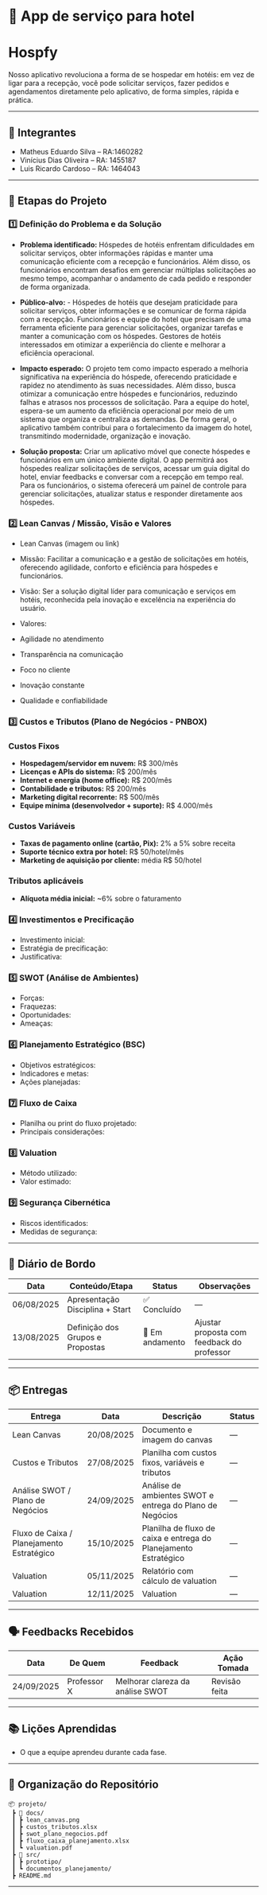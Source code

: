 # 📌 App de serviço para hotel
# Hospfy

Nosso aplicativo revoluciona a forma de se hospedar em hotéis: em vez de ligar para a recepção, você pode solicitar serviços, fazer pedidos e agendamentos diretamente pelo aplicativo, de forma simples, rápida e prática.

---

## 👥 Integrantes

- Matheus Eduardo Silva – RA:1460282  
- Vinícius Dias Oliveira – RA: 1455187
- Luis Ricardo Cardoso – RA: 1464043  

---

## 🧭 Etapas do Projeto

### 1️⃣ Definição do Problema e da Solução
- **Problema identificado:**  Hóspedes de hotéis enfrentam dificuldades em solicitar serviços, obter informações rápidas e manter uma comunicação eficiente com a recepção e funcionários. Além disso, os funcionários encontram desafios em gerenciar múltiplas solicitações ao mesmo tempo, acompanhar o andamento de cada pedido e responder de forma organizada.
 
- **Público-alvo:**  - Hóspedes de hotéis que desejam praticidade para solicitar serviços, obter informações e se comunicar de forma rápida com a recepção. Funcionários e equipe do hotel que precisam de uma ferramenta eficiente para gerenciar solicitações, organizar tarefas e manter a comunicação com os hóspedes. Gestores de hotéis interessados em otimizar a experiência do cliente e melhorar a eficiência operacional.
 
- **Impacto esperado:**  O projeto tem como impacto esperado a melhoria significativa na experiência do hóspede, oferecendo praticidade e rapidez no atendimento às suas necessidades. Além disso, busca otimizar a comunicação entre hóspedes e funcionários, reduzindo falhas e atrasos nos processos de solicitação. Para a equipe do hotel, espera-se um aumento da eficiência operacional por meio de um sistema que organiza e centraliza as demandas. De forma geral, o aplicativo também contribui para o fortalecimento da imagem do hotel, transmitindo modernidade, organização e inovação.
 
- **Solução proposta:**  Criar um aplicativo móvel que conecte hóspedes e funcionários em um único ambiente digital. O app permitirá aos hóspedes realizar solicitações de serviços, acessar um guia digital do hotel, enviar feedbacks e conversar com a recepção em tempo real. Para os funcionários, o sistema oferecerá um painel de controle para gerenciar solicitações, atualizar status e responder diretamente aos hóspedes.

### 2️⃣ Lean Canvas / Missão, Visão e Valores

- Lean Canvas (imagem ou link)  
- Missão: Facilitar a comunicação e a gestão de solicitações em hotéis, oferecendo agilidade, conforto e eficiência para hóspedes e funcionários.

- Visão: Ser a solução digital líder para comunicação e serviços em hotéis, reconhecida pela inovação e excelência na experiência do usuário.

- Valores: 
- Agilidade no atendimento
- Transparência na comunicação
- Foco no cliente
- Inovação constante
- Qualidade e confiabilidade


### 3️⃣ Custos e Tributos (Plano de Negócios - PNBOX)

### Custos Fixos
- **Hospedagem/servidor em nuvem:** R$ 300/mês  
- **Licenças e APIs do sistema:** R$ 200/mês  
- **Internet e energia (home office):** R$ 200/mês  
- **Contabilidade e tributos:** R$ 200/mês  
- **Marketing digital recorrente:** R$ 500/mês  
- **Equipe mínima (desenvolvedor + suporte):** R$ 4.000/mês  

### Custos Variáveis
- **Taxas de pagamento online (cartão, Pix):** 2% a 5% sobre receita  
- **Suporte técnico extra por hotel:** R$ 50/hotel/mês  
- **Marketing de aquisição por cliente:** média R$ 50/hotel

 ### Tributos aplicáveis
- **Alíquota média inicial:** ~6% sobre o faturamento 

### 4️⃣ Investimentos e Precificação
- Investimento inicial:  
- Estratégia de precificação:  
- Justificativa:  

### 5️⃣ SWOT (Análise de Ambientes)
- Forças:  
- Fraquezas:  
- Oportunidades:  
- Ameaças:  

### 6️⃣ Planejamento Estratégico (BSC)
- Objetivos estratégicos:  
- Indicadores e metas:  
- Ações planejadas:  

### 7️⃣ Fluxo de Caixa
- Planilha ou print do fluxo projetado:  
- Principais considerações:  

### 8️⃣ Valuation
- Método utilizado:  
- Valor estimado:  

### 9️⃣ Segurança Cibernética
- Riscos identificados:  
- Medidas de segurança:  

---

## 📅 Diário de Bordo

| Data       | Conteúdo/Etapa                     | Status     | Observações |
|------------|------------------------------------|------------|-------------|
| 06/08/2025 | Apresentação Disciplina + Start    | ✅ Concluído | — |
| 13/08/2025 | Definição dos Grupos e Propostas   | 🚧 Em andamento | Ajustar proposta com feedback do professor |

---

## 📦 Entregas

| Entrega                                | Data       | Descrição                                                         | Status |
|----------------------------------------|------------|-------------------------------------------------------------------|--------|
| Lean Canvas                            | 20/08/2025 | Documento e imagem do canvas                                      | —      |
| Custos e Tributos                      | 27/08/2025 | Planilha com custos fixos, variáveis e tributos                   | —      |
| Análise SWOT / Plano de Negócios       | 24/09/2025 | Análise de ambientes SWOT e entrega do Plano de Negócios          | —      |
| Fluxo de Caixa / Planejamento Estratégico | 15/10/2025 | Planilha de fluxo de caixa e entrega do Planejamento Estratégico  | —      |
| Valuation                              | 05/11/2025 | Relatório com cálculo de valuation                                | —      |
| Valuation      | 12/11/2025 | Valuation | —      |

---

## 🗣️ Feedbacks Recebidos

| Data       | De Quem     | Feedback                                                        | Ação Tomada |
|------------|-------------|----------------------------------------------------------------|-------------|
| 24/09/2025 | Professor X | Melhorar clareza da análise SWOT                                | Revisão feita |

---

## 📚 Lições Aprendidas
- O que a equipe aprendeu durante cada fase.  

---

## 📁 Organização do Repositório

```
📦 projeto/
 ┣ 📂 docs/
 ┃ ┣ lean_canvas.png
 ┃ ┣ custos_tributos.xlsx
 ┃ ┣ swot_plano_negocios.pdf
 ┃ ┣ fluxo_caixa_planejamento.xlsx
 ┃ ┗ valuation.pdf
 ┣ 📂 src/
 ┃ ┣ prototipo/
 ┃ ┗ documentos_planejamento/
 ┣ README.md
```

---
